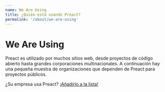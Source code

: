 ```yaml
---
name: We Are Using
title: ¿Quién está usando Preact?
permalink: '/about/we-are-using'
---
```


# We Are Using

Preact es utilizado por muchos sitios web, desde proyectos de código abierto hasta grandes corporaciones multinacionales.
A continuación hay una pequeña muestra de organizaciones que dependen de Preact para proyectos públicos.

¿Su empresa usa Preact? [¡Añadirlo a la lista!](https://github.com/preactjs/preact-www/blob/master/src/components/we-are-using/index.js)

<div class="breaker">
  <we-are-using></we-are-using>
</div>
